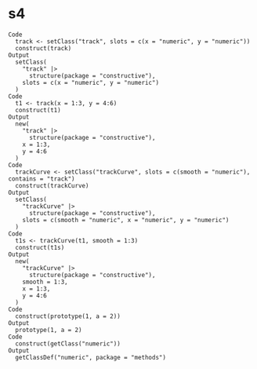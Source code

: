 # s4

    Code
      track <- setClass("track", slots = c(x = "numeric", y = "numeric"))
      construct(track)
    Output
      setClass(
        "track" |>
          structure(package = "constructive"),
        slots = c(x = "numeric", y = "numeric")
      )
    Code
      t1 <- track(x = 1:3, y = 4:6)
      construct(t1)
    Output
      new(
        "track" |>
          structure(package = "constructive"),
        x = 1:3,
        y = 4:6
      )
    Code
      trackCurve <- setClass("trackCurve", slots = c(smooth = "numeric"), contains = "track")
      construct(trackCurve)
    Output
      setClass(
        "trackCurve" |>
          structure(package = "constructive"),
        slots = c(smooth = "numeric", x = "numeric", y = "numeric")
      )
    Code
      t1s <- trackCurve(t1, smooth = 1:3)
      construct(t1s)
    Output
      new(
        "trackCurve" |>
          structure(package = "constructive"),
        smooth = 1:3,
        x = 1:3,
        y = 4:6
      )
    Code
      construct(prototype(1, a = 2))
    Output
      prototype(1, a = 2)
    Code
      construct(getClass("numeric"))
    Output
      getClassDef("numeric", package = "methods")

